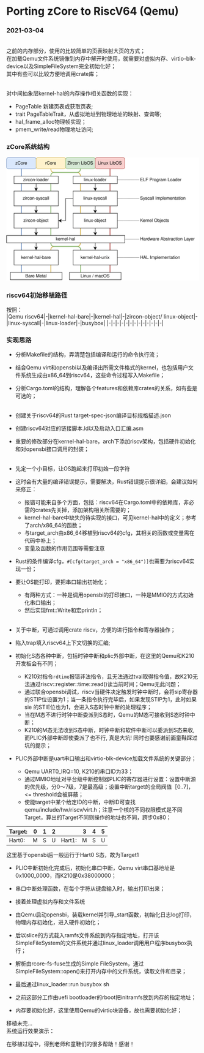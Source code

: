 # Porting zCore to RiscV64 (Qemu)

### 2021-03-04
<br>之前的内存部分，使用的比较简单的页表映射大页的方式；
<br>在加载Qemu文件系统镜像到内存中解开时使用，就需要对虚拟内存、virtio-blk-device以及SimpleFileSystem完全初始化好；
<br>其中有些可以比较方便地调用crate库；

<br>对中间抽象层kernel-hal的内存操作相关函数的实现：
* PageTable 新建页表或获取页表;
* trait PageTableTrait，从虚拟地址到物理地址的映射、查询等;
* hal_frame_alloc物理帧实现；
* pmem_write/read物理地址访问;



### zCore系统结构<br>
![](./structure.svg)

### riscv64初始移植路径<br>
按照：<br>
|Qemu riscv64|-|kernel-hal-bare|-|kernel-hal|-|zircon-object/ linux-object|-|linux-syscall|-|linux-loader|-|busybox|
|-|-|-|-|-|-|-|-|-|-|-|-|-|

### 实现思路

* 分析Makefile的结构，弄清楚包括编译和运行的命令执行流；
* 结合Qemu virt和opensbi以及编译出所需文件格式的kernel，也包括用户文件系统生成由x86_64到riscv64，这些命令过程写入Makefile；
* 分析Cargo.toml的结构，理解各个features和依赖库crates的关系，如有些是可选的；
<br><br>
* 创建关于riscv64的Rust target-spec-json编译目标规格描述.json
* 创建riscv64对应的链接脚本.ld以及启动入口汇编.asm
* 重要的修改部分在kernel-hal-bare，arch下添加riscv架构，包括硬件初始化和对opensbi接口调用的封装；
<br><br>

* 先定一个小目标，让OS跑起来打印初始一段字符
* 这时会有大量的编译错误提示，需要解决，Rust错误提示很详细，会建议如何来修正：
  - 报错可能来自多个方面，包括：riscv64在Cargo.toml中的依赖库，非必需的crates先关掉，添加架构相关所需要的；
  - kernel-hal-bare中缺失的待实现的接口，可见kernel-hal中的定义；参考了arch/x86_64的函数；
  - 与target_arch由x86_64移植到riscv64的cfg，其相关的函数或变量需在代码中补上；
  - 变量及函数的作用范围等需要注意
* Rust的条件编译cfg，`#[cfg(target_arch = "x86_64")]`也需要为riscv64实现一份；

* 要让OS能打印，要把串口输出初始化；
  - 有两种方式：一种是调用opensbi的打印接口，一种是MMIO的方式初始化串口输出；
  - 然后实现fmt::Write和宏println；
<br><br>


* 关于中断，可通过调用crate riscv，方便的进行指令和寄存器操作；
* 陷入trap填入riscv64上下文切换的汇编;
* 初始化S态各种中断，包括时钟中断和plic外部中断，在这里的Qemu和K210开发板会有不同；
  - K210对指令`rdtime`报错非法指令，且无法通过tval取得指令值，故K210无法通过riscv::register::time::read()读当前时间；Qemu无此问题；
  - 通过联合opensbi调试，riscv当硬件决定触发时钟中断时，会将sip寄存器的STIP位设置为1；当一条指令执行完毕后，如果发现STIP为1，此时如果sie 的STIE位也为1，会进入S态时钟中断的处理程序；
  - 当在M态不进行时钟中断委派到S态时，Qemu的M态可接收到S态时钟中断；
  - K210的M态无法收到S态中断，时钟中断和软件中断可以委派到S态来收, 而PLIC外部中断即使委派了也不行, 真是大坑! 同时也要感谢前面童鞋踩过坑的提示；

* PLIC外部中断是uart串口输出和virtio-blk-device加载文件系统的关键部分；
  - Qemu UART0_IRQ=10, K210的串口ID为33；
  - 通过MMIO地址对平台级中断控制器PLIC的寄存器进行设置：设置中断源的优先级，分0～7级，7是最高级；设置中断target的全局阀值［0..7]， <= threshold会被屏蔽；
  - 使能target中某个给定ID的中断，中断ID可查找qemu/include/hw/riscv/virt.h；注意一个核的不同权限模式是不同Target，算出的Target不同则操作的地址也不同，跨步0x80；

|Target:| 0 | 1 | 2 | | 3 | 4 | 5 |
|-|-|-|-|-|-|-|-|
|Hart0:| M | S | U | Hart1:| M | S | U |

这里基于opensbi后一般运行于Hart0 S态，故为Target1

* PLIC中断初始化完成后，初始化串口中断，Qemu virt串口基地址是0x1000_0000，而K210是0x38000000；
- 串口中断处理函数，在每个字符从键盘输入时，输出打印出来；

* 接着处理虚拟内存和文件系统

* 由Qemu启动opensbi，装载kernel并引导_start函数，初始化日志log打印，物理内存初始化，进入硬件初始化；
* 后以slice的方式载入ramfs文件系统到内存指定地址，打开该SimpleFileSystem的文件系统并通过linux_loader调用用户程序busybox执行；

* 解析由rcore-fs-fuse生成的Simple FileSystem，通过SimpleFileSystem::open()来打开内存中的文件系统，读取文件和目录；
* 最后通过linux_loader::run busybox sh

* 之前这部分工作由uefi bootloader的rboot把initramfs放到内存的指定地址；
* 内存要初始化好，这里使用Qemu的virtio块设备，故也需要初始化好；

 
移植未完...<br>
系统运行效果演示：<br>


在移植过程中，得到老师和童鞋们的很多帮助！感谢！
